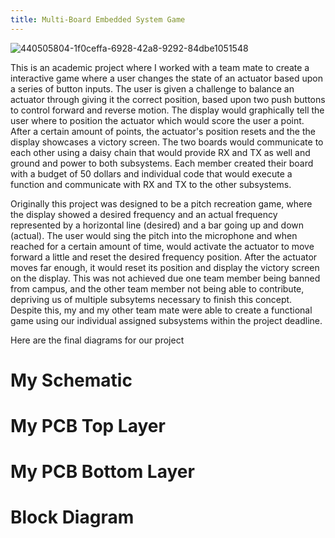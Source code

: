 ```yaml
---
title: Multi-Board Embedded System Game
---
```


![440505804-1f0ceffa-6928-42a8-9292-84dbe1051548](https://github.com/user-attachments/assets/0a3cad9a-d469-4523-98cb-f36a334c22a7)

This is an academic project where I worked with a team mate to create a interactive game where a user changes the state of an actuator based upon a series of button inputs. The user is given a challenge to balance an actuator through giving it the correct position, based upon two push buttons to control forward and reverse motion. The display would graphically tell the user where to position the actuator which would score the user a point. After a certain amount of points, the actuator's position resets and the the display showcases a victory screen. The two boards would communicate to each other using a daisy chain that would provide RX and TX as well and ground and power to both subsystems. Each member created their board with a budget of 50 dollars and individual code that would execute a function and communicate with RX and TX to the other subsystems.

Originally this project was designed to be a pitch recreation game, where the display showed a desired frequency and an actual frequency represented by a horizontal line (desired) and a bar going up and down (actual). The user would sing the pitch into the microphone and when reached for a certain amount of time, would activate the actuator to move forward a little and reset the desired frequency position. After the actuator moves far enough, it would reset its position and display the victory screen on the display. This was not achieved due one team member being banned from campus, and the other team member not being able to contribute, depriving us of multiple subsytems necessary to finish this concept. Despite this, my and my other team mate were able to create a functional game using our individual assigned subsystems within the project deadline.

Here are the final diagrams for our project

# My Schematic

# My PCB Top Layer

# My PCB Bottom Layer

# Block Diagram
